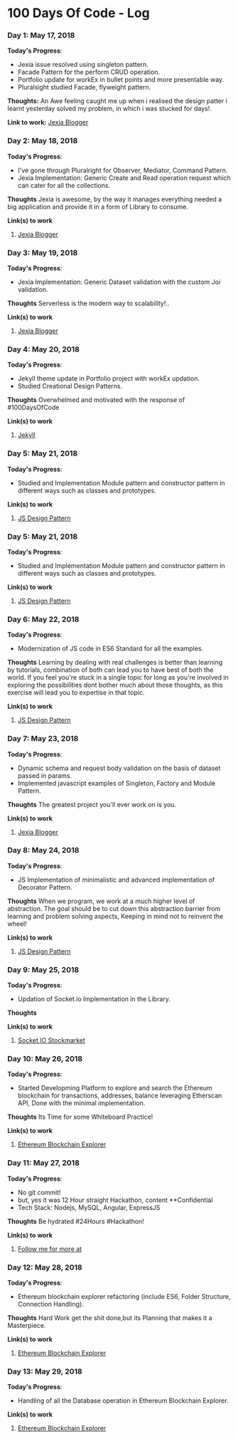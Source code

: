 # 100 Days Of Code - Log

### Day 1: May 17, 2018

**Today's Progress**:
- Jexia issue resolved using singleton pattern.
- Facade Pattern for the perform CRUD operation.
- Portfolio update for workEx in bullet points and more presentable way.
- Pluralsight studied Facade, flyweight pattern.

**Thoughts:** An Awe feeling caught me up when i realised the design patter i learnt yesterday solved my problem, in which i was stucked for days!.

**Link to work:** [Jexia Blogger](https://github.com/shishir99111/jexia-blogger)

### Day 2: May 18, 2018

**Today's Progress**: 
- I've gone through Pluralright for Observer, Mediator, Command Pattern.
- Jexia Implementation: Generic Create and Read operation request which can cater for all the collections.

**Thoughts** Jexia is awesome, by the way it manages everything needed a big application and provide it in a form of Library to consume.

**Link(s) to work**
1. [Jexia Blogger](https://github.com/shishir99111/jexia-blogger)

### Day 3: May 19, 2018

**Today's Progress**: 
- Jexia Implementation: Generic Dataset validation with the custom Joi validation.

**Thoughts** Serverless is the modern way to scalability!..

**Link(s) to work**
1. [Jexia Blogger](https://github.com/shishir99111/jexia-blogger)

### Day 4: May 20, 2018

**Today's Progress**: 
- Jekyll theme update in Portfolio project with workEx updation.
- Studied Creational Design Patterns.

**Thoughts** Overwhelmed and motivated with the response of #100DaysOfCode

**Link(s) to work**
1. [Jekyll](https://github.com/shishir99111/portfolio)

### Day 5: May 21, 2018

**Today's Progress**: 
- Studied and Implementation Module pattern and constructor pattern in different ways such as classes and prototypes.

**Link(s) to work**
1. [JS Design Pattern](https://github.com/shishir99111/js_design_pattern)

### Day 5: May 21, 2018

**Today's Progress**: 
- Studied and Implementation Module pattern and constructor pattern in different ways such as classes and prototypes.

**Link(s) to work**
1. [JS Design Pattern](https://github.com/shishir99111/js_design_pattern)

### Day 6: May 22, 2018

**Today's Progress**: 
- Modernization of JS code in ES6 Standard for all the examples.

**Thoughts** Learning by dealing with real challenges is better than learning by tutorials, combination of both can lead you to have best of both the world.
If you feel you're stuck in a single topic for long as you're involved in exploring the possibilities dont bother much about those thoughts, as this exercise will lead you to expertise in that topic.

**Link(s) to work**
1. [JS Design Pattern](https://github.com/shishir99111/js_design_pattern)

### Day 7: May 23, 2018

**Today's Progress**: 
- Dynamic schema and request body validation on the basis of dataset passed in params.
- Implemented javascript examples of Singleton, Factory and Module Pattern.

**Thoughts** The greatest project you'll ever work on is you.

**Link(s) to work**
1. [Jexia Blogger](https://github.com/shishir99111/jexia-blogger)

### Day 8: May 24, 2018

**Today's Progress**: 
- JS Implementation of minimalistic and advanced implementation of Decorator Pattern.

**Thoughts** When we program, we work at a much higher level of abstraction. The goal should be to cut down this abstraction barrier from learning and problem solving aspects, Keeping in mind not to reinvent the wheel!

**Link(s) to work**
1. [JS Design Pattern](https://github.com/shishir99111/js_design_pattern)

### Day 9: May 25, 2018

**Today's Progress**: 
- Updation of Socket.io Implementation in the Library.

**Thoughts** 

**Link(s) to work**
1. [Socket IO Stockmarket](https://github.com/shishir99111/socket-io-stockmarket)

### Day 10: May 26, 2018

**Today's Progress**: 
- Started Developming Platform to explore and search the Ethereum blockchain for transactions, addresses, balance leveraging Etherscan API, Done with the minimal implementation.

**Thoughts** Its Time for some Whiteboard Practice! 

**Link(s) to work**
1. [Ethereum Blockchain Explorer](https://github.com/shishir99111/ethereum-blockchain-explorer)

### Day 11: May 27, 2018

**Today's Progress**:
- No git commit!
- but, yes it was 12 Hour straight Hackathon, content **Confidential
- Tech Stack: Nodejs, MySQL, Angular, ExpressJS

**Thoughts** Be hydrated #24Hours #Hackathon!

**Link(s) to work**
1. [Follow me for more at](https://github.com/shishir99111/)

### Day 12: May 28, 2018

**Today's Progress**:
- Ethereum blockchain explorer refactoring (include ES6, Folder Structure, Connection Handling).

**Thoughts** Hard Work get the shit done,but its Planning that makes it a Masterpiece.

**Link(s) to work**
1. [Ethereum Blockchain Explorer](https://github.com/shishir99111/ethereum-blockchain-explorer)

### Day 13: May 29, 2018

**Today's Progress**:
- Handling of all the Database operation in Ethereum Blockchain Explorer.

**Link(s) to work**
1. [Ethereum Blockchain Explorer](https://github.com/shishir99111/ethereum-blockchain-explorer)
